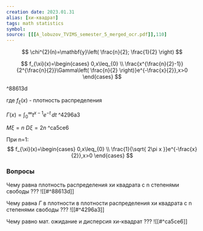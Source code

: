```yaml
---
creation date: 2023.01.31
alias: [хи-квадрат]
tags: math statistics 
symbol:
source: [[[A_lobuzov_TVIMS_semester_5_merged_ocr.pdf]],110]
---
```


$$
\chi^{2}(n)=\mathbf{y}\left( \frac{n}{2}; \frac{1}{2} \right)
$$

$$
f_{\xi}(x)=\begin{cases}
0,x\leq_{0} \\
\frac{x^{\frac{n}{2}-1}}{2^{\frac{n}{2}}\Gamma\left( \frac{n}{2} \right)}e^{-\frac{x}{2}},x>0
\end{cases}
$$

^88613d

где $f_{\xi}(x)$ - плотность распределения

$\Gamma(x)=\int _{0}^\infty t^{x-1}e^{-t} \, dt$ ^4296a3

$M\xi=n$
$D\xi=2n$ ^ca5ce6

При n=1:
$$
f_{\xi}(x)=\begin{cases}
0,x\leq_{0} \\
\frac{1}{\sqrt{ 2\pi x }}e^{-\frac{x}{2}},x>0
\end{cases}
$$


### Вопросы
Чему равна плотность распределения хи квадрата с n степенями свободы
???
![[#^88613d]]
<!--SR:!2023-02-15,2,210-->

Чему равна $\Gamma$ в плотности в плотности распределения хи квадрата с n степенями свободы
???
![[#^4296a3]]
<!--SR:!2023-02-15,2,210-->

Чему равно мат. ожидание и дисперсия хи-квадрат
???
![[#^ca5ce6]]

